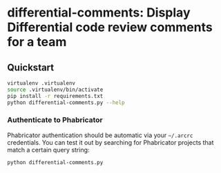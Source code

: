 # differential-comments: Display Differential code review comments for a team

## Quickstart

```bash
virtualenv .virtualenv
source .virtualenv/bin/activate
pip install -r requirements.txt
python differential-comments.py --help
```

### Authenticate to Phabricator

Phabricator authentication should be automatic via your `~/.arcrc` credentials.
You can test it out by searching for Phabricator projects that match a certain
query string:

```bash
python differential-comments.py
```
